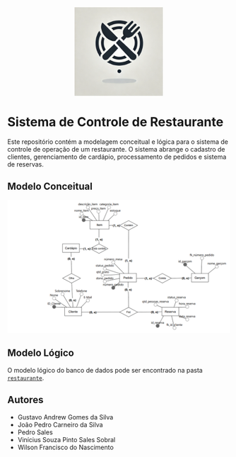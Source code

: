 <div align="center">
<img src="./assets/icon.webp" alt="Ícone de Restaurante" width="200"/>
</div>

# Sistema de Controle de Restaurante

Este repositório contém a modelagem conceitual e lógica para o sistema de controle de operação de um restaurante. O sistema abrange o cadastro de clientes, gerenciamento de cardápio, processamento de pedidos e sistema de reservas.


## Modelo Conceitual
<img src="./assets/modelo-conceitual.png" alt="Modelo conceitual"/>


## Modelo Lógico
O modelo lógico do banco de dados pode ser encontrado na pasta [`restaurante`](./restaurante).


## Autores
- Gustavo Andrew Gomes da Silva
- João Pedro Carneiro da Silva
- Pedro Sales
- Vinícius Souza Pinto Sales Sobral
- Wilson Francisco do Nascimento

